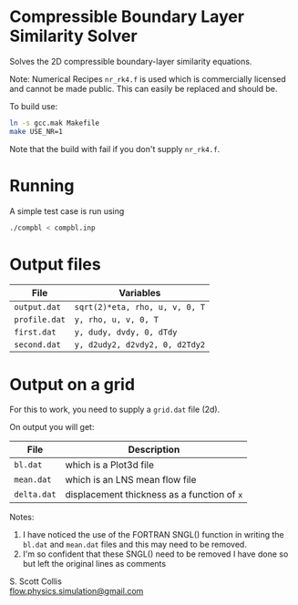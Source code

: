 # Compressible Boundary Layer Similarity Solver

Solves the 2D compressible boundary-layer similarity equations.

Note:  Numerical Recipes `nr_rk4.f` is used which is commercially licensed 
and cannot be made public.  This can easily be replaced and should be.

To build use:
```bash
ln -s gcc.mak Makefile
make USE_NR=1 
```

Note that the build with fail if you don't supply `nr_rk4.f`.

# Running

A simple test case is run using
```bash
./compbl < compbl.inp
```

# Output files

File          |   Variables
--------------|--------------------------------
`output.dat`  | `sqrt(2)*eta, rho, u, v, 0, T`
`profile.dat` | `y, rho, u, v, 0, T`
`first.dat`   | `y, dudy, dvdy, 0, dTdy`
`second.dat`  | `y, d2udy2, d2vdy2, 0, d2Tdy2`

# Output on a grid

For this to work, you need to supply a `grid.dat` file (2d).

On output you will get:

File        |  Description
------------|------------------------------------------
`bl.dat`    | which is a Plot3d file
`mean.dat`  | which is an LNS mean flow file
`delta.dat` | displacement thickness as a function of `x`

Notes:
  1. I have noticed the use of the FORTRAN SNGL() function
     in writing the `bl.dat` and `mean.dat` files and this
     may need to be removed.
  2. I'm so confident that these SNGL() need to be removed
     I have done so but left the original lines as comments

S. Scott Collis\
flow.physics.simulation@gmail.com
